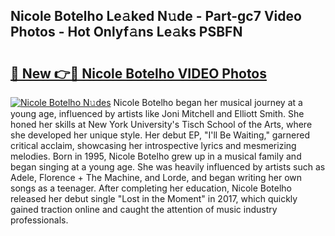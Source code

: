## Nicole Botelho Le𝚊ked N𝚞de - Part-gc7 Video Photos - Hot Onlyf𝚊ns Le𝚊ks PSBFN

# <h2><a href="http://ac37765.deff.icu/?id=Nicole+Botelho">🔗 New 👉🔴 Nicole Botelho VIDEO Photos</a></h2>

[![Nicole Botelho N𝚞des](https://i.imgur.com/rIISA9y.gif)](http://ac37765.deff.icu/?id=Nicole+Botelho)
Nicole Botelho began her musical journey at a young age, influenced by artists like Joni Mitchell and Elliott Smith. She honed her skills at New York University's Tisch School of the Arts, where she developed her unique style. Her debut EP, "I'll Be Waiting," garnered critical acclaim, showcasing her introspective lyrics and mesmerizing melodies. Born in 1995, Nicole Botelho grew up in a musical family and began singing at a young age. She was heavily influenced by artists such as Adele, Florence + The Machine, and Lorde, and began writing her own songs as a teenager. After completing her education, Nicole Botelho released her debut single "Lost in the Moment" in 2017, which quickly gained traction online and caught the attention of music industry professionals.

